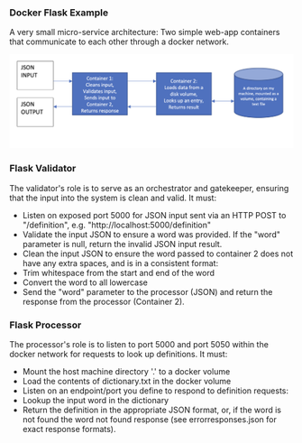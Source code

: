 ### Docker Flask Example
A very small micro-service architecture: Two simple web-app containers that communicate to each other through a docker network.

![Block diagram of 2 containers in Docker](diagram.png?raw=true "Block Diagram")

### Flask Validator
The validator's role is to serve as an orchestrator and gatekeeper, ensuring that the input into the system is clean and valid. 
It must: 
- Listen on exposed port 5000 for JSON input sent via an HTTP POST to "/definition", e.g. "http://localhost:5000/definition" 
- Validate the input JSON to ensure a word was provided. If the "word" parameter is null, return the invalid JSON input result. 
- Clean the input JSON to ensure the word passed to container 2 does not have any extra spaces, and is in a consistent format: 
 - Trim whitespace from the start and end of the word 
 - Convert the word to all lowercase 
- Send the "word" parameter to the processor (JSON) and return the response from the processor (Container 2). 

### Flask Processor
The processor's role is to listen to port 5000 and port 5050 within the docker network for requests to look up definitions. 
It must:
- Mount the host machine directory '.' to a docker volume
- Load the contents of dictionary.txt in the docker volume
- Listen on an endpoint/port you define to respond to definition requests:
 - Lookup the input word in the dictionary
 - Return the definition in the appropriate JSON format, or, if the word is not found
the word not found response (see errorresponses.json for exact response formats).